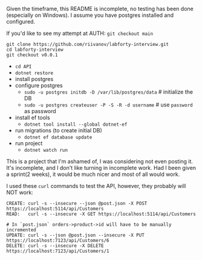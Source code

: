 Given the timeframe, this README is incomplete, no testing has been done (especially on Windows).
I assume you have postgres installed and configured.

If you'd like to see my attempt at AUTH: `git checkout main`

```
git clone https://github.com/riivanov/labforty-interview.git
cd labforty-interview
git checkout v0.0.1
```

- `cd API`
- `dotnet restore`
- install postgres
- configure postgres
  - `sudo -u postgres initdb -D /var/lib/postgres/data` # initialize the DB
  - `sudo -u postgres createuser -P -S -R -d username` # use `password` as password
- install ef tools
  - `dotnet tool install --global dotnet-ef`
- run migrations (to create initial DB)
  - `dotnet ef database update`
- run project
  - `dotnet watch run`

This is a project that I'm ashamed of, I was considering not even posting it. It's incomplete, and I don't like turning in incomplete work. Had I been given a sprint(2 weeks), it would be much nicer and most of all would work.

I used these `curl` commands to test the API, however, they probably will NOT work:

```
CREATE: curl -s --insecure --json @post.json -X POST https://localhost:5114/api/Customers
READ:   curl -s --insecure -X GET https://localhost:5114/api/Customers

# In `post.json` orders->product->id will have to be manually incremented
UPDATE: curl -s --json @post.json --insecure -X PUT https://localhost:7123/api/Customers/6
DELETE: curl -s --insecure -X DELETE https://localhost:7123/api/Customers/1
```
